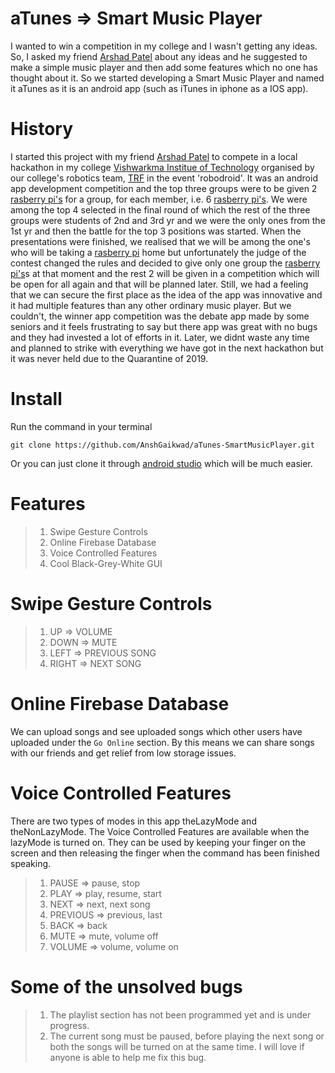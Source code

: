 # aTunes => Smart Music Player
I wanted to win a competition in my college and I wasn't getting any ideas. So, I asked my friend [Arshad Patel](https://github.com/arshadpatel2001) about any ideas and he suggested to make a simple music player and then add some features which no one has thought about it. So we started developing a Smart Music Player and named it aTunes as it is an android app (such as iTunes in iphone as a IOS app).
# History
I started this project with my friend [Arshad Patel](https://github.com/arshadpatel2001) to compete in a local hackathon in my college [Vishwarkma Institue of Technology](http://www.vit.edu/) organised by our college's robotics team, [TRF](https://vitpunerobotics.com/) in the event 'robodroid'. It was an android app development competition and the top three groups were to be given 2 [rasberry pi's](https://www.raspberrypi.org/) for a group, for each member, i.e. 6 [rasberry pi's](https://www.raspberrypi.org/). We were among the top 4 selected in the final round of which the rest of the three groups were students of 2nd and 3rd yr and we were the only ones from the 1st yr and then the battle for the top 3 positions was started. When the presentations were finished, we realised that we will be among the one's who will be taking a [rasberry pi](https://www.raspberrypi.org/) home but unfortunately the judge of the contest changed the rules and decided to give only one group the [rasberry pi's](https://www.raspberrypi.org/)s at that moment and the rest 2 will be given in a competition which will be open for all again and that will be planned later. Still, we had a feeling that we can secure the first place as the idea of the app was innovative and it had multiple features than any other ordinary music player. But we couldn't, the winner app competition was the debate app made by some seniors and it feels frustrating to say but there app was great with no bugs and they had invested a lot of efforts in it. Later, we didnt waste any time and planned to strike with everything we have got in the next hackathon but it was never held due to the Quarantine of 2019. 
# Install
Run the command in your terminal
```
git clone https://github.com/AnshGaikwad/aTunes-SmartMusicPlayer.git
```
Or you can just clone it through [android studio](https://developer.android.com/studio) which will be much easier.
# Features
> 1. Swipe Gesture Controls
> 2. Online Firebase Database
> 3. Voice Controlled Features
> 4. Cool Black-Grey-White GUI
# Swipe Gesture Controls
> 1. UP => VOLUME  
> 2. DOWN => MUTE  
> 3. LEFT => PREVIOUS SONG  
> 4. RIGHT => NEXT SONG  
# Online Firebase Database
We can upload songs and see uploaded songs which other users have uploaded under the `Go Online` section. By this means we can share songs with our friends and get relief from low storage issues.
# Voice Controlled Features
There are two types of modes in this app theLazyMode and theNonLazyMode. The Voice Controlled Features are available when the lazyMode is turned on. They can be used by keeping your finger on the screen and then releasing the finger when the command has been finished speaking.
> 1. PAUSE => pause, stop
> 2. PLAY => play, resume, start
> 3. NEXT => next, next song
> 4. PREVIOUS => previous, last
> 5. BACK => back
> 6. MUTE => mute, volume off
> 7. VOLUME => volume, volume on 
# Some of the unsolved bugs
> 1. The playlist section has not been programmed yet and is under progress.
> 2. The current song must be paused, before playing the next song or both the songs will be turned on at the same time. I will love if anyone is able to help me fix this bug.
